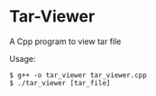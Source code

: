 # Tar-Viewer
A Cpp program to view tar file

Usage:
```
$ g++ -o tar_viewer tar_viewer.cpp
$ ./tar_viewer [tar_file]
```
